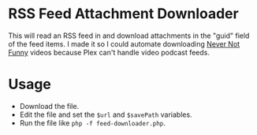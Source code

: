 # RSS Feed Attachment Downloader

This will read an RSS feed in and download attachments in the "guid" field of the feed items. 
I made it so I could automate downloading [Never Not Funny](http://www.nevernotfunny.com) videos because Plex can't handle 
video podcast feeds.

# Usage
- Download the file.
- Edit the file and set the `$url` and `$savePath` variables.
- Run the file like `php -f feed-downloader.php`.
